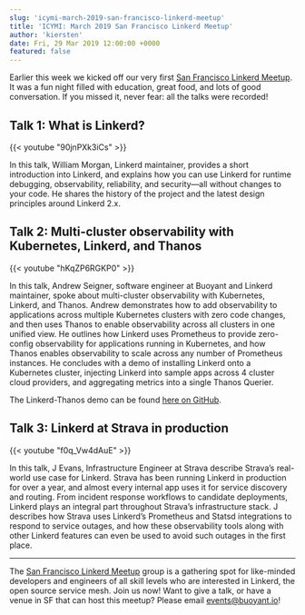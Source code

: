 ```yaml
---
slug: 'icymi-march-2019-san-francisco-linkerd-meetup'
title: 'ICYMI: March 2019 San Francisco Linkerd Meetup'
author: 'kiersten'
date: Fri, 29 Mar 2019 12:00:00 +0000
featured: false
---
```


Earlier this week we kicked off our very first [San Francisco Linkerd Meetup](https://www.meetup.com/San-Francisco-Linkerd-Meetup/). It was a fun night filled with education, great food, and lots of good conversation. If you missed it, never fear: all the talks were recorded!

## Talk 1: What is Linkerd?

{{< youtube "90jnPXk3iCs" >}}

In this talk, William Morgan, Linkerd maintainer, provides a short introduction into Linkerd, and explains how you can use Linkerd for runtime debugging, observability, reliability, and security—all without changes to your code. He shares the history of the project and the latest design principles around Linkerd 2.x.

## Talk 2: Multi-cluster observability with Kubernetes, Linkerd, and Thanos

{{< youtube "hKqZP6RGKP0" >}}

In this talk, Andrew Seigner, software engineer at Buoyant and Linkerd maintainer, spoke about multi-cluster observability with Kubernetes, Linkerd, and Thanos. Andrew demonstrates how to add observability to applications across multiple Kubernetes clusters with zero code changes, and then uses Thanos to enable observability across all clusters in one unified view. He outlines how Linkerd uses Prometheus to provide zero-config observability for applications running in Kubernetes, and how Thanos enables observability to scale across any number of Prometheus instances. He concludes with a demo of installing Linkerd onto a Kubernetes cluster, injecting Linkerd into sample apps across 4 cluster cloud providers, and aggregating metrics into a single Thanos Querier.

The Linkerd-Thanos demo can be found [here on GitHub](https://github.com/linkerd/linkerd-examples/tree/master/thanos-demo).

## Talk 3: Linkerd at Strava in production

{{< youtube "f0q_Vw4dAuE"  >}}

In this talk, J Evans, Infrastructure Engineer at Strava describe Strava’s real-world use case for Linkerd. Strava has been running Linkerd in production for over a year, and almost every internal app uses it for service discovery and routing. From incident response workflows to candidate deployments, Linkerd plays an integral part throughout Strava’s infrastructure stack. J describes how Strava uses Linkerd’s Prometheus and Statsd integrations to respond to service outages, and how these observability tools along with other Linkerd features can even be used to avoid such outages in the first place.

---

The [San Francisco Linkerd Meetup](https://www.meetup.com/San-Francisco-Linkerd-Meetup/) group is a gathering spot for like-minded developers and engineers of all skill levels who are interested in Linkerd, the open source service mesh. Join us now! Want to give a talk, or have a venue in SF that can host this meetup? Please email events@buoyant.io!
